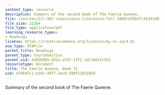 ```yaml
---
content_type: resource
description: Summary of the second book of The Faerie Queene.
file: /courses/21l-463-renaissance-literature-fall-2008/d76bd7c1b341d0773ec8290f12b51859_t_far_qn_bk_ii.pdf
file_size: 22164
file_type: application/pdf
learning_resource_types:
- Readings
license: https://creativecommons.org/licenses/by-nc-sa/4.0/
ocw_type: OCWFile
parent_title: Readings
parent_type: CourseSection
parent_uid: 43859db5-d32a-a7d7-f3f1-1dc2e612c553
resourcetype: Document
title: The Faerie Queene, Book II
uid: d76bd7c1-b341-d077-3ec8-290f12b51859
---
```

Summary of the second book of The Faerie Queene.